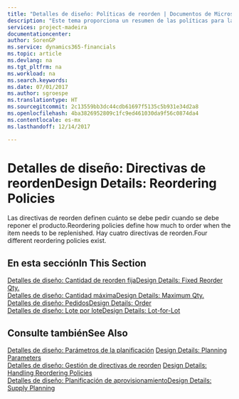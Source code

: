 ```yaml
---
title: "Detalles de diseño: Políticas de reorden | Documentos de Microsoft"
description: "Este tema proporciona un resumen de las políticas para la reposición de producto."
services: project-madeira
documentationcenter: 
author: SorenGP
ms.service: dynamics365-financials
ms.topic: article
ms.devlang: na
ms.tgt_pltfrm: na
ms.workload: na
ms.search.keywords: 
ms.date: 07/01/2017
ms.author: sgroespe
ms.translationtype: HT
ms.sourcegitcommit: 2c13559bb3dc44cdb61697f5135c5b931e34d2a8
ms.openlocfilehash: 4ba3826952809c1fc9ed461030da9f56c0874da4
ms.contentlocale: es-mx
ms.lasthandoff: 12/14/2017

---
```

# <a name="design-details-reordering-policies"></a><span data-ttu-id="50837-103">Detalles de diseño: Directivas de reorden</span><span class="sxs-lookup"><span data-stu-id="50837-103">Design Details: Reordering Policies</span></span>
<span data-ttu-id="50837-104">Las directivas de reorden definen cuánto se debe pedir cuando se debe reponer el producto.</span><span class="sxs-lookup"><span data-stu-id="50837-104">Reordering policies define how much to order when the item needs to be replenished.</span></span> <span data-ttu-id="50837-105">Hay cuatro directivas de reorden.</span><span class="sxs-lookup"><span data-stu-id="50837-105">Four different reordering policies exist.</span></span>  

## <a name="in-this-section"></a><span data-ttu-id="50837-106">En esta sección</span><span class="sxs-lookup"><span data-stu-id="50837-106">In This Section</span></span>  
[<span data-ttu-id="50837-107">Detalles de diseño: Cantidad de reorden fija</span><span class="sxs-lookup"><span data-stu-id="50837-107">Design Details: Fixed Reorder Qty.</span></span>](design-details-fixed-reorder-qty.md)  
[<span data-ttu-id="50837-108">Detalles de diseño: Cantidad máxima</span><span class="sxs-lookup"><span data-stu-id="50837-108">Design Details: Maximum Qty.</span></span>](design-details-maximum-qty.md)  
[<span data-ttu-id="50837-109">Detalles de diseño: Pedidos</span><span class="sxs-lookup"><span data-stu-id="50837-109">Design Details: Order</span></span>](design-details-order.md)  
[<span data-ttu-id="50837-110">Detalles de diseño: Lote por lote</span><span class="sxs-lookup"><span data-stu-id="50837-110">Design Details: Lot-for-Lot</span></span>](design-details-lot-for-lot.md)  

## <a name="see-also"></a><span data-ttu-id="50837-111">Consulte también</span><span class="sxs-lookup"><span data-stu-id="50837-111">See Also</span></span>  
<span data-ttu-id="50837-112">[Detalles de diseño: Parámetros de la planificación](design-details-planning-parameters.md) </span><span class="sxs-lookup"><span data-stu-id="50837-112">[Design Details: Planning Parameters](design-details-planning-parameters.md) </span></span>  
<span data-ttu-id="50837-113">[Detalles de diseño: Gestión de directivas de reorden](design-details-handling-reordering-policies.md) </span><span class="sxs-lookup"><span data-stu-id="50837-113">[Design Details: Handling Reordering Policies](design-details-handling-reordering-policies.md) </span></span>  
[<span data-ttu-id="50837-114">Detalles de diseño: Planificación de aprovisionamiento</span><span class="sxs-lookup"><span data-stu-id="50837-114">Design Details: Supply Planning</span></span>](design-details-supply-planning.md)

